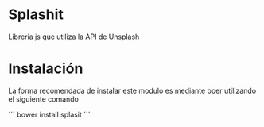 # Splashit
Libreria js que utiliza la API de Unsplash

# Instalación

La forma recomendada de instalar este modulo es mediante boer utilizando el siguiente comando

´´´
bower install splasit
´´´
 
